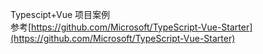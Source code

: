 Typescipt+Vue 项目案例  
参考[https://github.com/Microsoft/TypeScript-Vue-Starter](https://github.com/Microsoft/TypeScript-Vue-Starter)